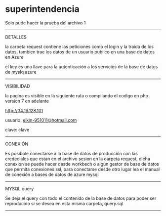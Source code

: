 # superintendencia

Solo pude hacer la prueba del archivo 1

----------------------------------------------

DETALLES

la carpeta request contiene las peticiones como el login y la traida de los datos, tambien trae los datos de un usuario publico en una base de datos en Azure

el key es una llave para la autenticación a los servicios de la base de datos de myslq azure

----------------------------------------------

VISIBILIDAD

la pagina es visible en la siguiente ruta o compilando el codigo en php version 7 en adelante

http://34.16.128.101


usuario: elkin-951011@hotmail.com

clave: clave

----------------------------------------------

CONEXIÓN

Es posibole conectarse a la base de datos de producción con las credeciales que estan en el archivo sesion en la carpeta request, dicha conexion se puede hacer desde workbech o algun gestor de base de datos que permita conexiones ssl, para conectarse desde otro lugar lea el manual de conexión a bases de datos de azure mysql

----------------------------------------------

MYSQL query

Se deja el query con todo el contenido de la base de datos para poder ser reproducido si se desea en esta misma carpeta, query.sql

----------------------------------------------
